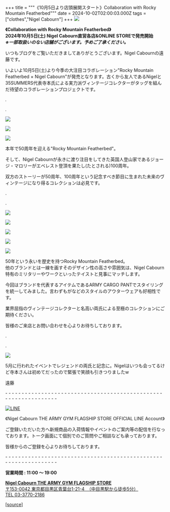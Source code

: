 +++
title = """《10月5日より店頭展開スタート》Collaboration with Rocky Mountain Featherbed"""
date = 2024-10-02T02:00:03.000Z
tags = ["clothes","Nigel Cabourn"]
+++
![](https://cdn.shopify.com/s/files/1/0094/9295/5196/files/0006_4226a87a-7e4f-4767-bce5-96ea117a0933_480x480.jpg?v=1725954465)

**《Collaboration with Rocky Mountain Featherbed》**  
**2024年10月5日(土) Nigel Cabourn直営各店&ONLINE STOREで発売開始**  
**_※一部取扱いのない店舗がございます。予めご了承ください。_**

いつもブログをご覧いただきましてありがとうございます。Nigel Cabournの遠藤です。

いよいよ10月5日(土)より今季の大注目コラボレーション"Rocky Mountain Featherbed × Nigel Cabourn"が発売となります。古くから友人であるNigelと35SUMMERS代表寺本氏による実力派ヴィンテージコレクターがタッグを組んだ待望のコラボレーションプロジェクトです。

_._

_._

![](https://cdn.shopify.com/s/files/1/0094/9295/5196/files/IMG_4747_480x480.jpg?v=1727759330)

![](https://cdn.shopify.com/s/files/1/0094/9295/5196/files/IMG_4745_480x480.jpg?v=1727759329)

![](https://cdn.shopify.com/s/files/1/0094/9295/5196/files/IMG_4750_480x480.jpg?v=1727759329)

本年で50周年を迎える"Rocky Mountain Featherbed"。

そして、Nigel Cabournが永きに渡り注目をしてきた英国人登山家であるジョージ・マロリーがエベレスト登頂を果たし(たとされる)100周年。

双方のストーリーが50周年、100周年という記念すべき節目に生まれた未来のヴィンテージになり得るコレクションは必見です。

.

.

![](https://cdn.shopify.com/s/files/1/0094/9295/5196/files/IMG_4781_480x480.jpg?v=1727759330)

![](https://cdn.shopify.com/s/files/1/0094/9295/5196/files/IMG_4849_4da68955-e48c-46db-aacf-caf8ae9a358b_480x480.jpg?v=1727759330)

![](https://cdn.shopify.com/s/files/1/0094/9295/5196/files/IMG_4812_480x480.jpg?v=1727759330)

![](https://cdn.shopify.com/s/files/1/0094/9295/5196/files/IMG_4698_bd3b57c5-c138-4e5b-ace2-a27ff8c17ef1_480x480.jpg?v=1727759330)

![](https://cdn.shopify.com/s/files/1/0094/9295/5196/files/IMG_4682_1f558845-bd91-4e72-9fb4-17e423636c0d_480x480.jpg?v=1727759329)

50年という永いを歴史を持つRocky Mountain Featherbed。  
他のブランドとは一線を画すそのデザイン性の高さや雰囲気は、Nigel Cabourn特有のミリタリーやワークといったテイストと見事にマッチします。

今回はブランドを代表するアイテムであるARMY CARGO PANTでスタイリングを統一してみました。言わずもがなどのスタイルのアウターウェアも好相性です。

業界屈指のヴィンテージコレクターと名高い両氏による至極のコレクションにご期待ください。

皆様のご来店とお問い合わせを心よりお待ちしております。

.

.

![](https://cdn.shopify.com/s/files/1/0094/9295/5196/files/IMG_3486_480x480.jpg?v=1727760467)

5月に行われたイベントでレジェンドの両氏と記念に。Nigelはいつも会ってるけど寺本さんは初めてだったので緊張で笑顔も引きつりましたw

遠藤

\- - - - - - - - - - - - - - - - - - - - - - - - - - - - - - - - - - - - - - - - - - - - - - - - - - - - - - - - - - - - - - - -  

[![LINE](https://cdn.shopify.com/s/files/1/0094/9295/5196/files/ja_600x600.png?v=1631941030)](https://lin.ee/NpdpRpF)

《Nigel Cabourn THE ARMY GYM FLAGSHIP STORE OFFICIAL LINE Account》

ご登録いただいた方へ新規商品の入荷情報やイベントのご案内等の配信を行なっております。トーク画面にて個別でのご質問やご相談なども承っております。

皆様からのご登録を心よりお待ちしております。

\- - - - - - - - - - - - - - - - - - - - - - - - - - - - - - - - - - - - - - - - - - - - - - - - - - - - - - - - - - - - - - - - 

**営業時間 : 11:00 〜 19:00**

[**Nigel Cabourn THE ARMY GYM FLAGSHIP STORE**](https://cabourn.jp/pages/flagship)  
[〒153-0042 東京都目黒区青葉台1-21-4　（中目黒駅から徒歩5分）](https://cabourn.jp/pages/flagship)  
[TEL 03-3770-2186](https://cabourn.jp/pages/flagship)

[[source]](https://cabourn.jp/blogs/shop-info/flagship20241002)
